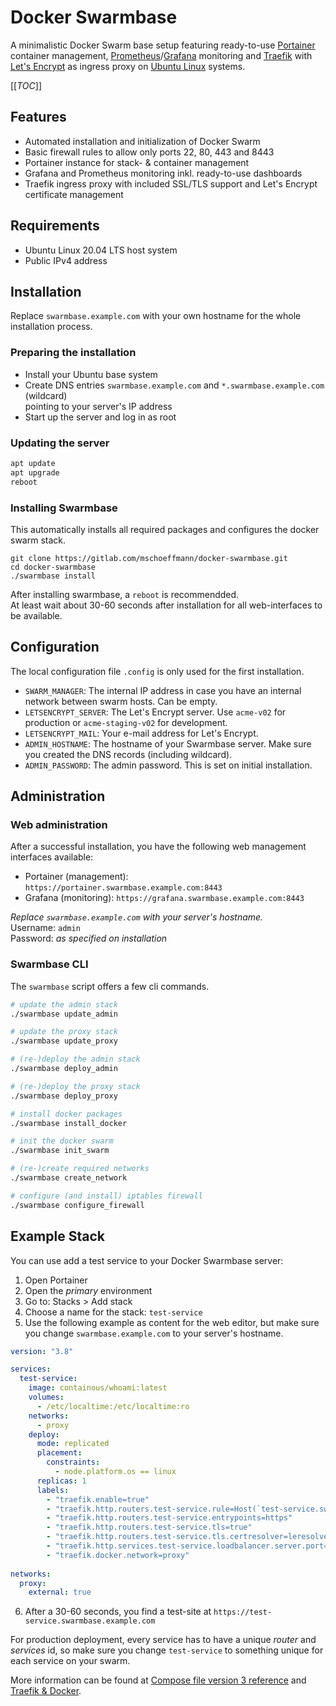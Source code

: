 # Docker Swarmbase

A minimalistic Docker Swarm base setup featuring ready-to-use [Portainer](https://www.portainer.io) container management, [Prometheus](https://prometheus.io)/[Grafana](https://grafana.com) monitoring and [Traefik](https://traefik.io) with [Let's Encrypt](https://letsencrypt.org) as ingress proxy on [Ubuntu Linux](https://ubuntu.com) systems.

[[_TOC_]]

## Features
- Automated installation and initialization of Docker Swarm
- Basic firewall rules to allow only ports 22, 80, 443 and 8443
- Portainer instance for stack- & container management
- Grafana and Prometheus monitoring inkl. ready-to-use dashboards
- Traefik ingress proxy with included SSL/TLS support and Let's Encrypt certificate management

## Requirements
- Ubuntu Linux 20.04 LTS host system
- Public IPv4 address

## Installation

Replace `swarmbase.example.com` with your own hostname for the whole installation process.

### Preparing the installation
- Install your Ubuntu base system
- Create DNS entries `swarmbase.example.com` and `*.swarmbase.example.com` (wildcard)  
  pointing to your server's IP address
- Start up the server and log in as root

### Updating the server
```bash
apt update
apt upgrade
reboot
```

### Installing Swarmbase
This automatically installs all required packages and configures the docker swarm stack.
```
git clone https://gitlab.com/mschoeffmann/docker-swarmbase.git
cd docker-swarmbase
./swarmbase install 
```

After installing swarmbase, a `reboot` is recommendded.  
At least wait about 30-60 seconds after installation for all web-interfaces to be available.

## Configuration
The local configuration file `.config` is only used for the first installation.
- `SWARM_MANAGER`: The internal IP address in case you have an internal network between swarm hosts. Can be empty.
- `LETSENCRYPT_SERVER`: The Let's Encrypt server. Use `acme-v02` for production or `acme-staging-v02` for development.
- `LETSENCRYPT_MAIL`: Your e-mail address for Let's Encrypt.
- `ADMIN_HOSTNAME`: The hostname of your Swarmbase server. Make sure you created the DNS records (including wildcard).
- `ADMIN_PASSWORD`: The admin password. This is set on initial installation.

## Administration

### Web administration
After a successful installation, you have the following web management interfaces available:
- Portainer (management): `https://portainer.swarmbase.example.com:8443`
- Grafana (monitoring): `https://grafana.swarmbase.example.com:8443`

*Replace `swarmbase.example.com` with your server's hostname.*  
Username: `admin`  
Password: *as specified on installation*

### Swarmbase CLI
The `swarmbase` script offers a few cli commands.

```bash
# update the admin stack
./swarmbase update_admin

# update the proxy stack
./swarmbase update_proxy
```

```bash
# (re-)deploy the admin stack
./swarmbase deploy_admin

# (re-)deploy the proxy stack
./swarmbase deploy_proxy
```

```bash
# install docker packages
./swarmbase install_docker

# init the docker swarm
./swarmbase init_swarm

# (re-)create required networks
./swarmbase create_network

# configure (and install) iptables firewall
./swarmbase configure_firewall
```

## Example Stack
You can use add a test service to your Docker Swarmbase server:
1. Open Portainer
2. Open the *primary* environment
3. Go to: Stacks > Add stack
4. Choose a name for the stack: `test-service`
5. Use the following example as content for the web editor, but make sure you change `swarmbase.example.com` to your server's hostname.
```yaml
version: "3.8"

services:
  test-service:
    image: containous/whoami:latest
    volumes:
      - /etc/localtime:/etc/localtime:ro
    networks:
      - proxy
    deploy:
      mode: replicated
      placement:
        constraints: 
          - node.platform.os == linux
      replicas: 1
      labels:
        - "traefik.enable=true"
        - "traefik.http.routers.test-service.rule=Host(`test-service.swarmbase.example.com`)"
        - "traefik.http.routers.test-service.entrypoints=https"
        - "traefik.http.routers.test-service.tls=true"
        - "traefik.http.routers.test-service.tls.certresolver=leresolver"
        - "traefik.http.services.test-service.loadbalancer.server.port=80"
        - "traefik.docker.network=proxy"
          
networks:
  proxy:
    external: true
```
6. After a 30-60 seconds, you find a test-site at `https://test-service.swarmbase.example.com`

For production deployment, every service has to have a unique *router* and *services* id, so make sure you change `test-service` to something unique for each service on your swarm.

More information can be found at [Compose file version 3 reference](https://docs.docker.com/compose/compose-file/compose-file-v3/) and [Traefik & Docker](https://doc.traefik.io/traefik/providers/docker/).
